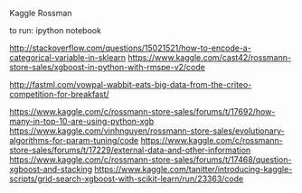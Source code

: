 Kaggle Rossman

to run:
ipython notebook


http://stackoverflow.com/questions/15021521/how-to-encode-a-categorical-variable-in-sklearn
https://www.kaggle.com/cast42/rossmann-store-sales/xgboost-in-python-with-rmspe-v2/code

http://fastml.com/vowpal-wabbit-eats-big-data-from-the-criteo-competition-for-breakfast/

https://www.kaggle.com/c/rossmann-store-sales/forums/t/17692/how-many-in-top-10-are-using-python-xgb
https://www.kaggle.com/vinhnguyen/rossmann-store-sales/evolutionary-algorithms-for-param-tuning/code
https://www.kaggle.com/c/rossmann-store-sales/forums/t/17229/external-data-and-other-information
https://www.kaggle.com/c/rossmann-store-sales/forums/t/17468/question-xgboost-and-stacking
https://www.kaggle.com/tanitter/introducing-kaggle-scripts/grid-search-xgboost-with-scikit-learn/run/23363/code

